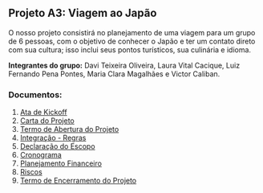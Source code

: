 ## Projeto A3: Viagem ao Japão

O nosso projeto consistirá no planejamento de uma viagem para um grupo de 6 pessoas, com o objetivo de conhecer o Japão e ter um contato direto com sua cultura; isso inclui seus pontos turísticos, sua culinária e idioma.

**Integrantes do grupo:** Davi Teixeira Oliveira, Laura Vital Cacique, Luiz Fernando Pena Pontes, Maria Clara Magalhães e Victor Caliban.

### Documentos:
1. [Ata de Kickoff](https://github.com/lauravitalc/projetos-e-processos-ti-entregas/blob/main/Ata%20de%20KickOff.pdf)
2. [Carta do Projeto](https://github.com/lauravitalc/projetos-e-processos-ti-entregas/blob/main/Carta%20do%20Projeto%20(Entrega%201).pdf)
3. [Termo de Abertura do Projeto](https://github.com/lauravitalc/projetos-e-processos-ti-entregas/blob/main/Termo%20de%20Abertura%20do%20Projeto%20(Entrega%202).pdf)
4. [Integração - Regras](https://github.com/lauravitalc/projetos-e-processos-ti-entregas/blob/main/Regras%20(Entrega%203).pdf)
5. [Declaração do Escopo](https://github.com/lauravitalc/projetos-e-processos-ti-entregas/blob/main/Declara%C3%A7%C3%A3o%20do%20Escopo%20(Entrega%204).pdf)
6. [Cronograma](https://github.com/lauravitalc/projetos-e-processos-ti-entregas/blob/main/Cronograma%20(Entrega%205).pdf)
7. [Planejamento Financeiro](https://github.com/lauravitalc/projetos-e-processos-ti-entregas/blob/main/Planejamento%20Financeiro%20(Entrega%206).pdf)
8. [Riscos](https://github.com/lauravitalc/projetos-e-processos-ti-entregas/blob/main/Riscos%20(Entrega%207).pdf)
9. [Termo de Encerramento do Projeto](https://github.com/lauravitalc/projetos-e-processos-ti-entregas/blob/main/Termo%20de%20Encerramento%20do%20Projeto.pdf)